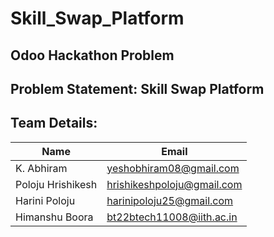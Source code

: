 # Skill_Swap_Platform

## Odoo Hackathon Problem 

## Problem Statement: Skill Swap Platform

## Team Details:

| Name               | Email                         |
|--------------------|-------------------------------|
| K. Abhiram         | yeshobhiram08@gmail.com       |
| Poloju Hrishikesh  | hrishikeshpoloju@gmail.com    |
| Harini Poloju      | harinipoloju25@gmail.com      |
| Himanshu Boora     | bt22btech11008@iith.ac.in     |
